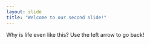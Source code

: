 ```yaml
---
layout: slide
title: "Welcome to our second slide!"
---
```

Why is life even like this?
Use the left arrow to go back!
